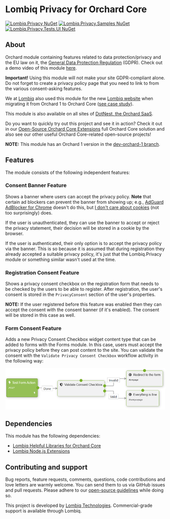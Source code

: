 # Lombiq Privacy for Orchard Core

[![Lombiq.Privacy NuGet](https://img.shields.io/nuget/v/Lombiq.Privacy?label=Lombiq.Privacy)](https://www.nuget.org/packages/Lombiq.Privacy/) [![Lombiq.Privacy.Samples NuGet](https://img.shields.io/nuget/v/Lombiq.Privacy.Samples?label=Lombiq.Privacy.Samples)](https://www.nuget.org/packages/Lombiq.Privacy.Samples/) [![Lombiq.Privacy.Tests.UI NuGet](https://img.shields.io/nuget/v/Lombiq.Privacy.Tests.UI?label=Lombiq.Privacy.Tests.UI)](https://www.nuget.org/packages/Lombiq.Privacy.Tests.UI/)

## About

Orchard module containing features related to data protection/privacy and the EU law on it, the [General Data Protection Regulation](https://eur-lex.europa.eu/legal-content/EN/TXT/?qid=1462439808430&uri=CELEX:32016R0679) (GDPR). Check out a demo video of this module [here](https://www.youtube.com/watch?v=GnyYL9Zdo8Q).

**Important!** Using this module will not make your site GDPR-compliant alone. Do not forget to create a privacy policy page that you need to link to from the various consent-asking features.

 We at [Lombiq](https://lombiq.com/) also used this module for the new [Lombiq website](https://lombiq.com/) when migrating it from Orchard 1 to Orchard Core ([see case study](https://lombiq.com/blog/how-we-renewed-and-migrated-lombiq-com-from-orchard-1-to-orchard-core)).

This module is also available on all sites of [DotNest, the Orchard SaaS](https://dotnest.com/).

Do you want to quickly try out this project and see it in action? Check it out in our [Open-Source Orchard Core Extensions](https://github.com/Lombiq/Open-Source-Orchard-Core-Extensions) full Orchard Core solution and also see our other useful Orchard Core-related open-source projects!

**NOTE:** This module has an Orchard 1 version in the [dev-orchard-1 branch](https://github.com/Lombiq/Orchard-Privacy/tree/dev-orchard-1).

## Features

The module consists of the following independent features:

### Consent Banner Feature

Shows a banner where users can accept the privacy policy. **Note** that certain ad blockers can prevent the banner from showing up; e.g., [AdGuard AdBlocker for Chrome](https://chrome.google.com/webstore/detail/adguard-adblocker/bgnkhhnnamicmpeenaelnjfhikgbkllg) doesn't do this, but [I don't care about cookies](https://chrome.google.com/webstore/detail/i-dont-care-about-cookies/fihnjjcciajhdojfnbdddfaoknhalnja) (not too surprisingly) does.

If the user is unauthenticated, they can use the banner to accept or reject the privacy statement, their decision will be stored in a cookie by the browser.

If the user is authenticated, their only option is to accept the privacy policy via the banner. This is so because it is assumed that during registration they already accepted a suitable privacy policy, it's just that the Lombiq.Privacy module or something similar wasn't used at the time.

### Registration Consent Feature

Shows a privacy consent checkbox on the registration form that needs to be checked by the users to be able to register. After registration, the user's consent is stored in the `PrivacyConsent` section of the user's properties.

**NOTE:** If the user registered before this feature was enabled then they can accept the consent with the consent banner (if it's enabled). The consent will be stored in this case as well.

### Form Consent Feature

Adds a new Privacy Consent Checkbox widget content type that can be added to forms with the Forms module. In this case, users must accept the privacy policy before they can post content to the site. You can validate the consent with the `Validate Privacy Consent Checkbox` workflow activity in the following way:

![Consent Checkbox Workflow](Docs/Attachments/ConsentCheckboxWorkflow.png)

## Dependencies

This module has the following dependencies:

- [Lombiq Helpful Libraries for Orchard Core](https://github.com/Lombiq/Helpful-Libraries)
- [Lombiq Node.js Extensions](https://gihub.com/Lombiq/NodeJs-Extensions)

## Contributing and support

Bug reports, feature requests, comments, questions, code contributions and love letters are warmly welcome. You can send them to us via GitHub issues and pull requests. Please adhere to our [open-source guidelines](https://lombiq.com/open-source-guidelines) while doing so.

This project is developed by [Lombiq Technologies](https://lombiq.com/). Commercial-grade support is available through Lombiq.
